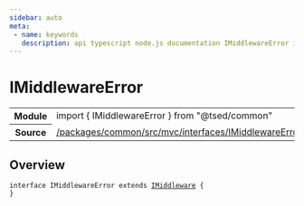 ```yaml
---
sidebar: auto
meta:
 - name: keywords
   description: api typescript node.js documentation IMiddlewareError interface
---
```

# IMiddlewareError <Badge text="Interface" type="interface"/>
<!-- Summary -->
<section class="symbol-info"><table class="is-full-width"><tbody><tr><th>Module</th><td><div class="lang-typescript"><span class="token keyword">import</span> { IMiddlewareError }&nbsp;<span class="token keyword">from</span>&nbsp;<span class="token string">"@tsed/common"</span></div></td></tr><tr><th>Source</th><td><a href="https://github.com/TypedProject/ts-express-decorators/blob/v5.2.5/packages/common/src/mvc/interfaces/IMiddlewareError.ts#L0-L0">/packages/common/src/mvc/interfaces/IMiddlewareError.ts</a></td></tr></tbody></table></section>

<!-- Overview -->
## Overview


<pre><code class="typescript-lang "><span class="token keyword">interface</span> IMiddlewareError <span class="token keyword">extends</span> <a href="/api/common/mvc/interfaces/IMiddleware.html"><span class="token">IMiddleware</span></a> <span class="token punctuation">{</span>
<span class="token punctuation">}</span></code></pre>